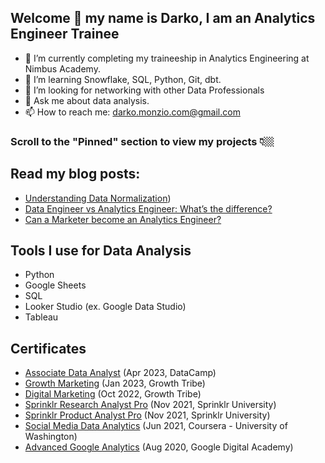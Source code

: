 ## Welcome 👋 my name is Darko, I am an Analytics Engineer Trainee

- 🔭 I’m currently completing my traineeship in Analytics Engineering at Nimbus Academy.
- 🌱 I’m learning Snowflake, SQL, Python, Git, dbt. 
- 🤔 I’m looking for networking with other Data Professionals
- 💬 Ask me about data analysis. 
- 📫 How to reach me: darko.monzio.com@gmail.com

### Scroll to the "Pinned" section to view my projects 👇🏼

## Read my blog posts:
- [Understanding Data Normalization](https://nimbusintelligence.com/2023/09/understanding-data-normalization/))
- [Data Engineer vs Analytics Engineer: What’s the difference?](https://nimbusintelligence.com/2023/09/data-engineer-vs-analytics-engineer-what-is-the-difference/)
- [Can a Marketer become an Analytics Engineer?](https://nimbusintelligence.com/2023/09/can-a-marketer-become-an-analytics-engineer/)

## Tools I use for Data Analysis
- Python
- Google Sheets
- SQL
- Looker Studio (ex. Google Data Studio)
- Tableau

## Certificates
- [Associate Data Analyst](https://www.datacamp.com/certificate/DAA0018094801220) (Apr 2023, DataCamp)
- [Growth Marketing](https://certificates.growthtribe.io/en/verify/58415215742700) (Jan 2023, Growth Tribe)
- [Digital Marketing](https://certificates.growthtribe.io/en/verify/87676172970004?ref) (Oct 2022, Growth Tribe)
- [Sprinklr Research Analyst Pro](https://university.sprinklr.com/certificate?id=b143244f-f484-45e4-a331-f25b5536d8a1) (Nov 2021, Sprinklr University)
- [Sprinklr Product Analyst Pro](https://university.sprinklr.com/certificate?id=a152072c-d1af-49a2-8663-c0843c19bbd4) (Nov 2021, Sprinklr University)
- [Social Media Data Analytics](https://www.coursera.org/account/accomplishments/certificate/XJMSHEZ3AYVX) (Jun 2021, Coursera - University of Washington)
- [Advanced Google Analytics](https://analytics.google.com/analytics/academy/certificate/FqJik5TITyCjbgkcArEEYg) (Aug 2020, Google Digital Academy)

